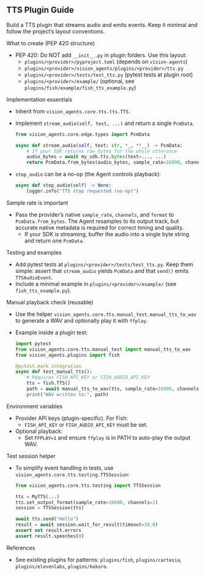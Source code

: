 ## TTS Plugin Guide

Build a TTS plugin that streams audio and emits events. Keep it minimal and follow the project’s layout conventions.

What to create (PEP 420 structure)

- PEP 420: Do NOT add `__init__.py` in plugin folders. Use this layout:
  - `plugins/<provider>/pyproject.toml` (depends on `vision-agents`)
  - `plugins/<provider>/vision_agents/plugins/<provider>/tts.py`
  - `plugins/<provider>/tests/test_tts.py` (pytest tests at plugin root)
  - `plugins/<provider>/example/` (optional, see `plugins/fish/example/fish_tts_example.py`)

Implementation essentials

- Inherit from `vision_agents.core.tts.tts.TTS`.
- Implement `stream_audio(self, text, ...)` and return a single `PcmData`.

  ```python
  from vision_agents.core.edge.types import PcmData

  async def stream_audio(self, text: str, *_, **__) -> PcmData:
      # If your SDK returns raw bytes for the whole utterance
      audio_bytes = await my_sdk.tts.bytes(text=..., ...)
      return PcmData.from_bytes(audio_bytes, sample_rate=16000, channels=1, format="s16")
  ```

- `stop_audio` can be a no-op (the Agent controls playback):

  ```python
  async def stop_audio(self) -> None:
      logger.info("TTS stop requested (no-op)")
  ```

Sample rate is important

- Pass the provider’s native `sample_rate`, `channels`, and `format` to `PcmData.from_bytes`. The Agent resamples to its output track, but accurate native metadata is required for correct timing and quality.
  - If your SDK is streaming, buffer the audio into a single byte string and return one `PcmData`.

Testing and examples

- Add pytest tests at `plugins/<provider>/tests/test_tts.py`. Keep them simple: assert that `stream_audio` yields `PcmData` and that `send()` emits `TTSAudioEvent`.
- Include a minimal example in `plugins/<provider>/example/` (see `fish_tts_example.py`).

Manual playback check (reusable)

- Use the helper `vision_agents.core.tts.manual_test.manual_tts_to_wav` to generate a WAV and optionally play it with `ffplay`.
- Example inside a plugin test:

  ```python
  import pytest
  from vision_agents.core.tts.manual_test import manual_tts_to_wav
  from vision_agents.plugins import fish

  @pytest.mark.integration
  async def test_manual_tts():
      # Requires FISH_API_KEY or FISH_AUDIO_API_KEY
      tts = fish.TTS()
      path = await manual_tts_to_wav(tts, sample_rate=16000, channels=1)
      print("WAV written to:", path)
  ```

Environment variables

- Provider API keys (plugin-specific). For Fish:
  - `FISH_API_KEY` or `FISH_AUDIO_API_KEY` must be set.
- Optional playback:
  - Set `FFPLAY=1` and ensure `ffplay` is in PATH to auto-play the output WAV.

Test session helper

- To simplify event handling in tests, use `vision_agents.core.tts.testing.TTSSession`:

  ```python
  from vision_agents.core.tts.testing import TTSSession

  tts = MyTTS(...)
  tts.set_output_format(sample_rate=16000, channels=1)
  session = TTSSession(tts)

  await tts.send("Hello")
  result = await session.wait_for_result(timeout=10.0)
  assert not result.errors
  assert result.speeches[0]
  ```


References

- See existing plugins for patterns: `plugins/fish`, `plugins/cartesia`, `plugins/elevenlabs`, `plugins/kokoro`.

